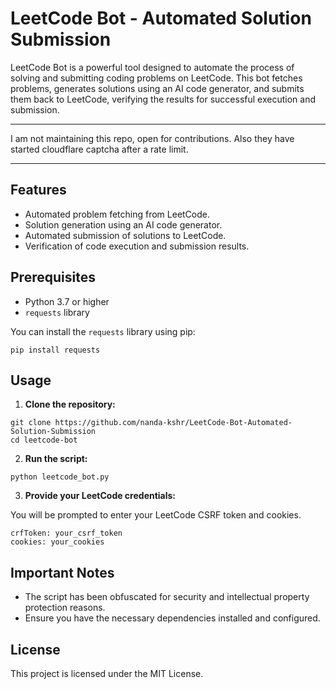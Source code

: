 # LeetCode Bot - Automated Solution Submission

LeetCode Bot is a powerful tool designed to automate the process of solving and submitting coding problems on LeetCode. This bot fetches problems, generates solutions using an AI code generator, and submits them back to LeetCode, verifying the results for successful execution and submission.

---

I am not maintaining this repo, open for contributions. Also they have started cloudflare captcha after a rate limit.

---


## Features

- Automated problem fetching from LeetCode.
- Solution generation using an AI code generator.
- Automated submission of solutions to LeetCode.
- Verification of code execution and submission results.

## Prerequisites

- Python 3.7 or higher
- `requests` library

You can install the `requests` library using pip:

```
pip install requests
```

## Usage

1. **Clone the repository:**

```
git clone https://github.com/nanda-kshr/LeetCode-Bot-Automated-Solution-Submission
cd leetcode-bot
```

2. **Run the script:**

```
python leetcode_bot.py
```

3. **Provide your LeetCode credentials:**

You will be prompted to enter your LeetCode CSRF token and cookies.

```
crfToken: your_csrf_token
cookies: your_cookies
```

## Important Notes

- The script has been obfuscated for security and intellectual property protection reasons.
- Ensure you have the necessary dependencies installed and configured.

## License

This project is licensed under the MIT License.

